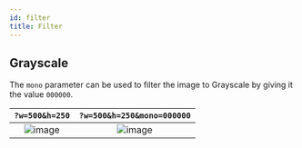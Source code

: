 ```yaml
---
id: filter
title: Filter
---
```



## Grayscale

The `mono` parameter can be used to filter the image to Grayscale by giving it the value `000000`.

| `?w=500&h=250` | `?w=500&h=250&mono=000000`|
|:---:|:---:|
| ![image](https://kdarkroom.herokuapp.com/sample-image.jpg?w=500&h=250) | ![image](https://kdarkroom.herokuapp.com/sample-image.jpg?w=500&h=250&mono=000000) |
